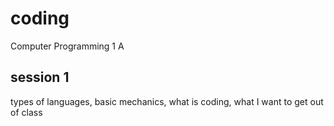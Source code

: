 # coding
Computer Programming 1 A
## session 1 
types of languages, basic mechanics, what is coding, what I want to get out of class
